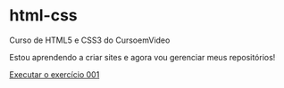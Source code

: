 # html-css
 Curso de HTML5 e CSS3 do CursoemVideo

 Estou aprendendo a criar sites e agora vou gerenciar meus repositórios!

<a href="https://pedromarcolino.github.io/html-css/exercicios/ex001/index.html"> Executar o exercício 001 </a>